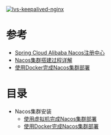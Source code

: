 <a href="https://ibb.co/FmNcJGx"><img src="https://i.ibb.co/GnBGkgx/lvs-keepalived-nginx.png" alt="lvs-keepalived-nginx" border="0"></a>


# 参考
* [Spring Cloud Alibaba Nacos注册中心](https://mrbird.cc/Spring-Cloud-Alibaba-Nacos%E6%B3%A8%E5%86%8C%E4%B8%AD%E5%BF%83.html)
* [Nacos集群搭建过程详解](https://juejin.cn/post/6844903907706011662) 
* [使用Docker完成Nacos集群部署](https://juejin.cn/post/6861996608247201806)

# 目录
* Nacos集群安装
  * [使用虚拟机完成Nacos集群部署 ](https://github.com/stevenli91748/DEMO/blob/master/Spring%20Cloud%20%E5%BE%AE%E6%9C%8D%E5%8A%A1%E6%9D%83%E9%99%90%E7%B3%BB%E7%BB%9F%E6%90%AD%E5%BB%BA%E6%95%99%E7%A8%8B%E9%A1%B9%E7%9B%AE%E5%AE%9E%E6%93%8D---2020/%E7%AC%AC%E4%B9%9D%E7%AB%A0%20K8S%E9%9B%86%E7%BE%A4%E9%83%A8%E7%BD%B2/%E4%BD%BF%E7%94%A8%E8%99%9A%E6%8B%9F%E6%9C%BA%E5%AE%8C%E6%88%90Nacos%E9%9B%86%E7%BE%A4%E9%83%A8%E7%BD%B2.md)
  * [使用Docker完成Nacos集群部署 ](https://github.com/stevenli91748/DEMO/blob/master/Spring%20Cloud%20%E5%BE%AE%E6%9C%8D%E5%8A%A1%E6%9D%83%E9%99%90%E7%B3%BB%E7%BB%9F%E6%90%AD%E5%BB%BA%E6%95%99%E7%A8%8B%E9%A1%B9%E7%9B%AE%E5%AE%9E%E6%93%8D---2020/%E7%AC%AC%E4%B9%9D%E7%AB%A0%20K8S%E9%9B%86%E7%BE%A4%E9%83%A8%E7%BD%B2/%E4%BD%BF%E7%94%A8Docker%E5%AE%8C%E6%88%90Nacos%E9%9B%86%E7%BE%A4%E9%83%A8%E7%BD%B2%20.md)
